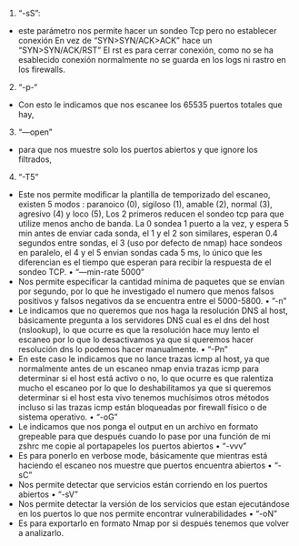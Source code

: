 1. “-sS”:
  - este parámetro nos permite hacer un sondeo Tcp pero no establecer conexión En vez de “SYN>SYN/ACK>ACK” hace un “SYN>SYN/ACK/RST” El rst es para cerrar conexión, como no se ha esablecido conexión normalmente no se guarda en los logs ni rastro en los firewalls. 
2.	“-p-“
  - Con esto le indicamos que nos escanee los 65535 puertos totales que hay, 
3. “—open” 
  -	para que nos muestre solo los puertos abiertos y que ignore los filtrados, 
4. “-T5” 
  - Este nos permite modificar la plantilla de temporizado del escaneo, existen 5 modos : paranoico (0), sigiloso (1), amable (2), normal (3), agresivo (4) y loco (5), Los 2 primeros reducen el sondeo tcp para que utilize menos ancho de banda. La 0 sondea 1 puerto a la vez, y espera 5 min antes de enviar cada sonda, el 1 y el 2 son similares, esperan 0.4 segundos entre sondas, el 3 (uso por defecto de nmap) hace sondeos en paralelo, el 4 y el 5 envian sondas cada 5 ms, lo único que les diferencian es el tiempo que esperan para recibir la respuesta de el sondeo TCP. 
•	“—min-rate 5000”
  -	Nos permite especificar la cantidad mínima de paquetes que se envían por segundo, por lo que he investigado el numero que menos falsos positivos y falsos negativos da se encuentra entre el 5000-5800. 
•	”-n” 
  -	Le indicamos que no queremos que nos haga la resolución DNS al host, básicamente pregunta a los servidores DNS cual es el dns del host (nslookup), lo que ocurre es que la resolución hace muy lento el escaneo por lo que lo desactivamos ya que si queremos hacer resolución dns lo podemos hacer manualmente. 
•	“-Pn”
  - En este caso le indicamos que no lance trazas icmp al host, ya que normalmente antes de un escaneo nmap envia trazas icmp para determinar si el host está activo o no, lo que ocurre es que ralentiza mucho el escaneo por lo que lo deshabilitamos ya que si queremos determinar si el host esta vivo tenemos muchísimos otros métodos incluso si las trazas icmp están bloqueadas por firewall físico o de sistema operativo.
•	“-oG”
  - Le indicamos que nos ponga el output en un archivo en formato grepeable para que después cuando lo pase por una función de mi zshrc me copie al portapapeles los puertos abiertos
•	“-vvv” 
  -	Es para ponerlo en verbose mode, básicamente que mientras está haciendo el escaneo nos muestre que puertos encuentra abiertos
•	“-sC”
  -	Nos permite detectar que servicios están corriendo en los puertos abiertos
•	“-sV”
  -	Nos permite detectar la versión de los servicios que estan ejecutándose en los puertos lo que nos permite encontrar vulnerabilidades 
•	“-oN”
  -	Es para exportarlo en formato Nmap por si después tenemos que volver a analizarlo.
